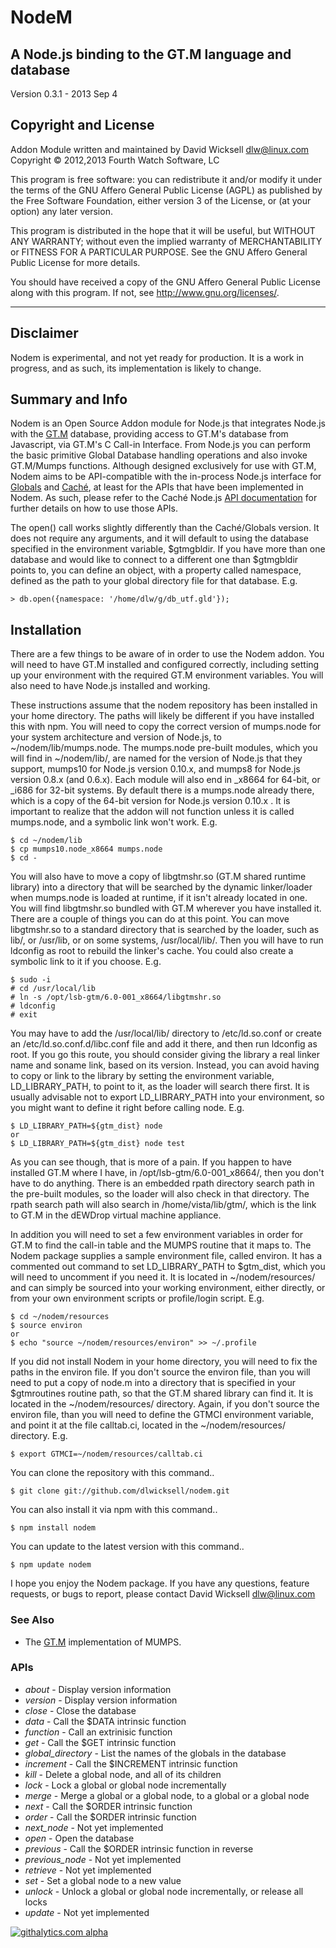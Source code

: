 # NodeM #

## A Node.js binding to the GT.M language and database ##

Version 0.3.1 - 2013 Sep 4

## Copyright and License ##

Addon Module written and maintained by David Wicksell <dlw@linux.com>  
Copyright © 2012,2013 Fourth Watch Software, LC

This program is free software: you can redistribute it and/or modify
it under the terms of the GNU Affero General Public License (AGPL)
as published by the Free Software Foundation, either version 3 of
the License, or (at your option) any later version.

This program is distributed in the hope that it will be useful,
but WITHOUT ANY WARRANTY; without even the implied warranty of
MERCHANTABILITY or FITNESS FOR A PARTICULAR PURPOSE. See the
GNU Affero General Public License for more details.

You should have received a copy of the GNU Affero General Public License
along with this program. If not, see <http://www.gnu.org/licenses/>.

***

## Disclaimer ##

Nodem is experimental, and not yet ready for production. It is a work in
progress, and as such, its implementation is likely to change.

## Summary and Info ##

Nodem is an Open Source Addon module for Node.js that integrates Node.js
with the [GT.M][] database, providing access to GT.M's database from
Javascript, via GT.M's C Call-in Interface. From Node.js you can perform
the basic primitive Global Database handling operations and also invoke
GT.M/Mumps functions. Although designed exclusively for use with GT.M,
Nodem aims to be API-compatible with the in-process Node.js interface for
[Globals][] and [Caché][], at least for the APIs that have been
implemented in Nodem. As such, please refer to the Caché Node.js [API
documentation][Docs] for further details on how to use those APIs. 

The open() call works slightly differently than the Caché/Globals version.
It does not require any arguments, and it will default to using the
database specified in the environment variable, $gtmgbldir. If you have
more than one database and would like to connect to a different one than
$gtmgbldir points to, you can define an object, with a property called
namespace, defined as the path to your global directory file for that
database. E.g.

    > db.open({namespace: '/home/dlw/g/db_utf.gld'});

## Installation ##

There are a few things to be aware of in order to use the Nodem addon.
You will need to have GT.M installed and configured correctly, including
setting up your environment with the required GT.M environment variables.
You will also need to have Node.js installed and working.

These instructions assume that the nodem repository has been installed in
your home directory. The paths will likely be different if you have
installed this with npm. You will need to copy the correct version of
mumps.node for your system architecture and version of Node.js, to
~/nodem/lib/mumps.node. The mumps.node pre-built modules, which you will
find in ~/nodem/lib/, are named for the version of Node.js that they
support, mumps10 for Node.js version 0.10.x, and mumps8 for Node.js
version 0.8.x (and 0.6.x). Each module will also end in _x8664 for 64-bit,
or _i686 for 32-bit systems. By default there is a mumps.node already
there, which is a copy of the 64-bit version for Node.js version 0.10.x .
It is important to realize that the addon will not function unless it is
called mumps.node, and a symbolic link won't work. E.g.

    $ cd ~/nodem/lib
    $ cp mumps10.node_x8664 mumps.node
    $ cd -

You will also have to move a copy of libgtmshr.so (GT.M shared runtime
library) into a directory that will be searched by the dynamic
linker/loader when mumps.node is loaded at runtime, if it isn't already
located in one. You will find libgtmshr.so bundled with GT.M wherever you
have installed it. There are a couple of things you can do at this point.
You can move libgtmshr.so to a standard directory that is searched by the
loader, such as lib/, or /usr/lib, or on some systems, /usr/local/lib/.
Then you will have to run ldconfig as root to rebuild the linker's cache.
You could also create a symbolic link to it if you choose. E.g.

    $ sudo -i
    # cd /usr/local/lib
    # ln -s /opt/lsb-gtm/6.0-001_x8664/libgtmshr.so
    # ldconfig
    # exit

You may have to add the /usr/local/lib/ directory to /etc/ld.so.conf or
create an /etc/ld.so.conf.d/libc.conf file and add it there, and then run
ldconfig as root. If you go this route, you should consider giving the
library a real linker name and soname link, based on its version. Instead,
you can avoid having to copy or link to the library by setting the
environment variable, LD_LIBRARY_PATH, to point to it, as the loader will
search there first. It is usually advisable not to export LD_LIBRARY_PATH
into your environment, so you might want to define it right before calling
node. E.g.

    $ LD_LIBRARY_PATH=${gtm_dist} node
    or
    $ LD_LIBRARY_PATH=${gtm_dist} node test

As you can see though, that is more of a pain. If you happen to have
installed GT.M where I have, in /opt/lsb-gtm/6.0-001_x8664/, then you
don't have to do anything. There is an embedded rpath directory search
path in the pre-built modules, so the loader will also check in that
directory. The rpath search path will also search in /home/vista/lib/gtm/,
which is the link to GT.M in the dEWDrop virtual machine appliance.

In addition you will need to set a few environment variables in order for
GT.M to find the call-in table and the MUMPS routine that it maps to. The
Nodem package supplies a sample environment file, called environ. It has a
commented out command to set LD_LIBRARY_PATH to $gtm_dist, which you will
need to uncomment if you need it. It is located in ~/nodem/resources/ and
can simply be sourced into your working environment, either directly, or
from your own environment scripts or profile/login script. E.g.

    $ cd ~/nodem/resources
    $ source environ
    or
    $ echo "source ~/nodem/resources/environ" >> ~/.profile

If you did not install Nodem in your home directory, you will need to fix
the paths in the environ file. If you don't source the environ file, than
you will need to put a copy of node.m into a directory that is specified
in your $gtmroutines routine path, so that the GT.M shared library can
find it. It is located in the ~/nodem/resources/ directory. Again, if you
don't source the environ file, than you will need to define the GTMCI
environment variable, and point it at the file calltab.ci, located in the
~/nodem/resources/ directory. E.g.

    $ export GTMCI=~/nodem/resources/calltab.ci

You can clone the repository with this command..

    $ git clone git://github.com/dlwicksell/nodem.git

You can also install it via npm with this command..

    $ npm install nodem

You can update to the latest version with this command..

    $ npm update nodem

I hope you enjoy the Nodem package. If you have any questions, feature
requests, or bugs to report, please contact David Wicksell <dlw@linux.com>

### See Also ###

* The [GT.M][] implementation of MUMPS.

[GT.M]: http://sourceforge.net/projects/fis-gtm/
[Globals]: http://globalsdb.org/
[Caché]: http://www.intersystems.com/cache/
[Docs]: http://docs.intersystems.com/documentation/cache/20122/pdfs/BXJS.pdf

### APIs ###

* *about* - Display version information
* *version* - Display version information
* *close* - Close the database
* *data* - Call the $DATA intrinsic function
* *function* - Call an extrinisic function
* *get* - Call the $GET intrinsic function
* *global_directory* - List the names of the globals in the database
* *increment* - Call the $INCREMENT intrinsic function
* *kill* - Delete a global node, and all of its children
* *lock* - Lock a global or global node incrementally
* *merge* - Merge a global or a global node, to a global or a global node
* *next* - Call the $ORDER intrinsic function
* *order* - Call the $ORDER intrinsic function
* *next_node* - Not yet implemented
* *open* - Open the database
* *previous* - Call the $ORDER intrinsic function in reverse
* *previous_node* - Not yet implemented
* *retrieve* - Not yet implemented
* *set* - Set a global node to a new value
* *unlock* - Unlock a global or global node incrementally, or release all locks
* *update* - Not yet implemented

[![githalytics.com alpha](https://cruel-carlota.pagodabox.com/a637d9ddd6ebc0e7f45f49ca0c2ea701 "githalytics.com")](http://githalytics.com/dlwicksell/nodem)
